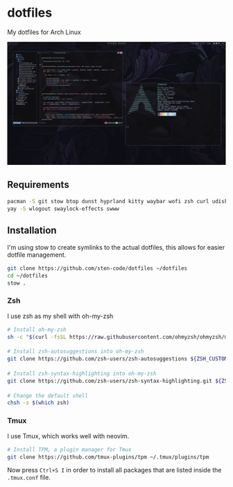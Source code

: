 # dotfiles

My dotfiles for Arch Linux

![Preview](https://raw.githubusercontent.com/sten-code/dotfiles/master/preview.png)

## Requirements

```bash
pacman -S git stow btop dunst hyprland kitty waybar wofi zsh curl udiskie grim slurp wl-clipboard thunar zoxide
yay -S wlogout swaylock-effects swww
```

## Installation

I'm using stow to create symlinks to the actual dotfiles, this allows for easier dotfile management.

```bash
git clone https://github.com/sten-code/dotfiles ~/dotfiles
cd ~/dotfiles
stow .
```

### Zsh

I use zsh as my shell with oh-my-zsh

```bash
# Install oh-my-zsh
sh -c "$(curl -fsSL https://raw.githubusercontent.com/ohmyzsh/ohmyzsh/master/tools/install.sh)"

# Install zsh-autosuggestions into oh-my-zsh
git clone https://github.com/zsh-users/zsh-autosuggestions ${ZSH_CUSTOM:-~/.oh-my-zsh/custom}/plugins/zsh-autosuggestions

# Install zsh-syntax-highlighting into oh-my-zsh
git clone https://github.com/zsh-users/zsh-syntax-highlighting.git ${ZSH_CUSTOM:-~/.oh-my-zsh/custom}/plugins/zsh-syntax-highlighting

# Change the default shell
chsh -s $(which zsh)
```

### Tmux

I use Tmux, which works well with neovim.

```bash
# Install TPM, a plugin manager for Tmux
git clone https://github.com/tmux-plugins/tpm ~/.tmux/plugins/tpm
```

Now press `Ctrl+S I` in order to install all packages that are listed inside the `.tmux.conf` file.

